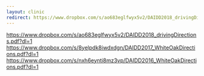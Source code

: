 ```yaml
---
layout: clinic
redirect: https://www.dropbox.com/s/ao683eglfwyx5v2/DAIDD2018_drivingDirections.pdf?dl=1
---
```


https://www.dropbox.com/s/ao683eglfwyx5v2/DAIDD2018_drivingDirections.pdf?dl=1
https://www.dropbox.com/s/8yelpdk8iwdxdgn/DAIDD2017_WhiteOakDirections.pdf?dl=1
https://www.dropbox.com/s/nxh6eynti8mz3vp/DAIDD2016_WhiteOakDirections.pdf?dl=1
